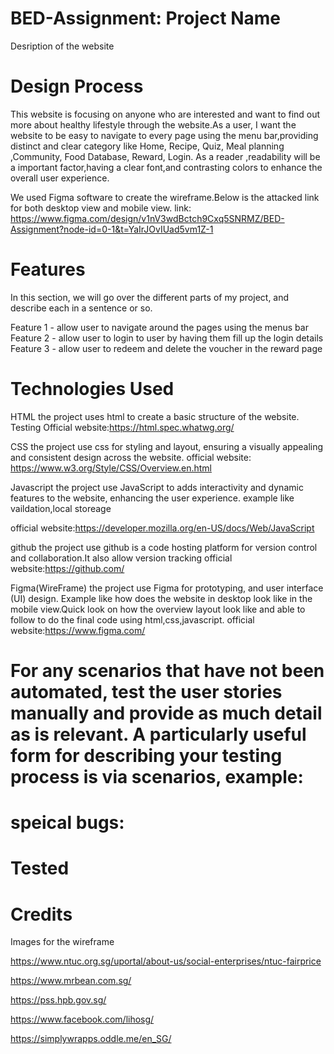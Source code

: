 # BED-Assignment: Project Name
Desription of the website


# Design Process
This website is focusing on anyone who are interested and want to find out more about healthy lifestyle through the website.As a user, I want the website to be easy to navigate to every page using the menu bar,providing distinct and clear category like Home, Recipe, Quiz, Meal planning ,Community, Food Database, Reward, Login. As a reader ,readability will be a important factor,having a clear font,and contrasting colors to enhance the overall user experience.

We used Figma software to create the wireframe.Below is the attacked link for both desktop view and mobile view.
link: https://www.figma.com/design/v1nV3wdBctch9Cxq5SNRMZ/BED-Assignment?node-id=0-1&t=YaIrJOvIUad5vm1Z-1

# Features
In this section, we will go over the different parts of my project, and describe each in a sentence or so.

Feature 1 - allow user to navigate around the pages using the menus bar
Feature 2 - allow user to login to user by having them fill up the login details
Feature 3 - allow user to redeem and delete the voucher in the reward page

# Technologies Used
HTML the project uses html to create a basic structure of the website. Testing Official website:https://html.spec.whatwg.org/

CSS the project use css for styling and layout, ensuring a visually appealing and consistent design across the website. official website: https://www.w3.org/Style/CSS/Overview.en.html

Javascript the project use JavaScript to adds interactivity and dynamic features to the website, enhancing the user experience. example like vaildation,local storeage

official website:https://developer.mozilla.org/en-US/docs/Web/JavaScript

github the project use github is a code hosting platform for version control and collaboration.It also allow version tracking official website:https://github.com/

Figma(WireFrame) the project use Figma for prototyping, and user interface (UI) design. Example like how does the website in desktop look like in the mobile view.Quick look on how the overview layout look like and able to follow to do the final code using html,css,javascript. official website:https://www.figma.com/

# For any scenarios that have not been automated, test the user stories manually and provide as much detail as is relevant. A particularly useful form for describing your testing process is via scenarios, example:


# speical bugs:


# Tested


# Credits

Images for the wireframe

https://www.ntuc.org.sg/uportal/about-us/social-enterprises/ntuc-fairprice  

https://www.mrbean.com.sg/  

https://pss.hpb.gov.sg/  

https://www.facebook.com/lihosg/   

https://simplywrapps.oddle.me/en_SG/  
